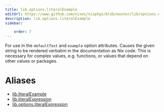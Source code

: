 ```yaml
---
title: lib.options.literalExample
editUrl: https://www.github.com/nixos/nixpkgs/blob/master/lib/options.nix#L387C23
description: lib.options.literalExample
sidebar:

    order: 7
---
```


For use in the `defaultText` and `example` option attributes. Causes the
given string to be rendered verbatim in the documentation as Nix code. This
is necessary for complex values, e.g. functions, or values that depend on
other values or packages.


# Aliases

- [lib.literalExample](/nix-doc-comments/reference/lib/lib-literalExample)
- [lib.literalExpression](/nix-doc-comments/reference/lib/lib-literalExpression)
- [lib.options.literalExpression](/nix-doc-comments/reference/lib/options/lib-options-literalExpression)


